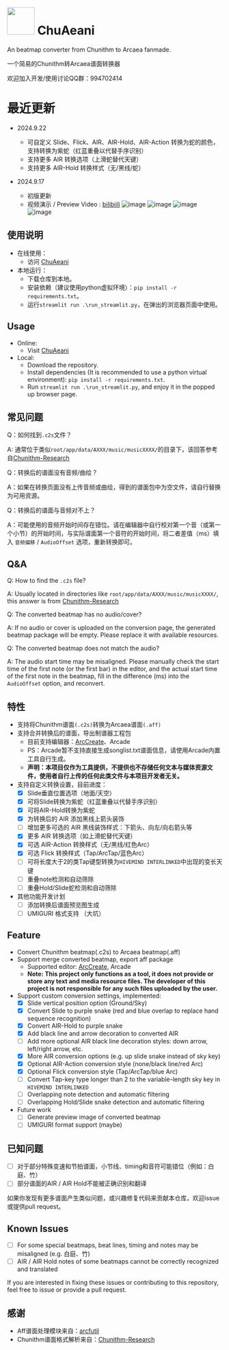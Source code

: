 # <img src="https://github.com/user-attachments/assets/8ef6b3a1-8d14-4ea5-8c5a-568404db35fc" width="64"> ChuAeani
An beatmap converter from Chunithm to Arcaea fanmade.

一个简易的Chunithm转Arcaea谱面转换器

欢迎加入开发/使用讨论QQ群：994702414
# 最近更新
- 2024.9.22
  - 可自定义 Slide、Flick、AIR、AIR-Hold、AIR-Action 转换为蛇的颜色，支持转换为紫蛇（红蓝重叠以代替手序识别）
  - 支持更多 AIR 转换选项（上滑蛇替代天键）
  - 支持更多 AIR-Hold 转换样式（无/黑线/蛇）


- 2024.9.17 
  - 初版更新
  - 视频演示 / Preview Video : [bilibiili](https://www.bilibili.com/video/BV1Lk4DehE6V/)
  ![image](https://github.com/user-attachments/assets/7a35259e-5190-4082-afe0-fd30435a3878)
  ![image](https://github.com/user-attachments/assets/255cdd2e-9ab5-4ca1-9161-5908cfb15178)
  ![image](https://github.com/user-attachments/assets/77670f26-0821-4aa9-abfd-7e5a570fddd1)
  ![image](https://github.com/user-attachments/assets/0d85c62e-4a8b-4d61-838b-6aba131f80ef)


## 使用说明
- 在线使用：
  - 访问 [ChuAeani](https://chuaeani.streamlit.app/)
- 本地运行： 
  - 下载仓库到本地。
  - 安装依赖（建议使用python虚拟环境）：`pip install -r requirements.txt`。
  - 运行`streamlit run .\run_streamlit.py`，在弹出的浏览器页面中使用。

## Usage
- Online:
  - Visit [ChuAeani](https://chuaeani.streamlit.app/)
- Local:
  - Download the repository.
  - Install dependencies (It is recommended to use a python virtual environment): `pip install -r requirements.txt`.
  - Run `streamlit run .\run_streamlit.py`, and enjoy it in the popped up browser page.
 
## 常见问题
Q：如何找到`.c2s`文件？

A: 通常位于类似`root/app/data/AXXX/music/musicXXXX/`的目录下，该回答参考自[Chunithm-Research](https://github.com/Suprnova/Chunithm-Research/blob/main/Charting.md)

Q：转换后的谱面没有音频/曲绘？

A：如果在转换页面没有上传音频或曲绘，得到的谱面包中为空文件，请自行替换为可用资源。

Q：转换后的谱面与音频对不上？

A：可能使用的音频开始时间存在错位。请在编辑器中自行校对第一个音（或第一个小节）的开始时间，与实际谱面第一个音符的开始时间，将二者差值（ms）填入 `音频偏移` / `AudioOffset` 选项，重新转换即可。

## Q&A
Q: How to find the `.c2s` file?

A: Usually located in directories like `root/app/data/AXXX/music/musicXXXX/`, this answer is from [Chunithm-Research](https://github.com/Suprnova/Chunithm-Research/blob/main/Charting.md)

Q: The converted beatmap has no audio/cover?

A: If no audio or cover is uploaded on the conversion page, the generated beatmap package will be empty. Please replace it with available resources.

Q: The converted beatmap does not match the audio?

A: The audio start time may be misaligned. Please manually check the start time of the first note (or the first bar) in the editor, and the actual start time of the first note in the beatmap, fill in the difference (ms) into the `AudioOffset` option, and reconvert.

## 特性
- 支持将Chunithm谱面`(.c2s)`转换为Arcaea谱面`(.aff)`
- 支持合并转换后的谱面，导出制谱器工程包
  - 目前支持编辑器：[ArcCreate](https://github.com/Arcthesia/ArcCreate)、Arcade
  - PS：Arcade暂不支持直接生成songlist.txt谱面信息，请使用Arcade内置工具自行生成。
  - **声明：本项目仅作为工具提供，不提供也不存储任何文本与媒体资源文件，使用者自行上传的任何此类文件与本项目开发者无关。**
- 支持自定义转换设置，目前进度：
  - [x] Slide垂直位置选项（地面/天空）
  - [x] 可将Slide转换为紫蛇（红蓝重叠以代替手序识别）
  - [x] 可将AIR-Hold转换为紫蛇
  - [x] 为转换后的 AIR 添加黑线上箭头装饰
  - [ ] 增加更多可选的 AIR 黑线装饰样式：下箭头、向左/向右箭头等
  - [x] 更多 AIR 转换选项（如上滑蛇替代天键）
  - [x] 可选 AIR-Action 转换样式（无/黑线/红色Arc）
  - [x] 可选 Flick 转换样式（Tap/ArcTap/蓝色Arc）
  - [ ] 可将长度大于2的类Tap键型转换为`HIVEMIND INTERLINKED`中出现的变长天键
  - [ ] 重叠note检测和自动筛除
  - [ ] 重叠Hold/Slide蛇检测和自动筛除
- 其他功能开发计划
  - [ ] 添加转换后谱面预览图生成
  - [ ] UMIGURI 格式支持 （大坑）

## Feature
- Convert Chunithm beatmap(.c2s) to Arcaea beatmap(.aff)
- Support merge converted beatmap, export aff package
  - Supported editor: [ArcCreate](https://github.com/Arcthesia/ArcCreate), Arcade
  - **Note: This project only functions as a tool, it does not provide or store any text and media resource files. The developer of this project is not responsible for any such files uploaded by the user.**
- Support custom conversion settings, implemented:
  - [x] Slide vertical position option (Ground/Sky)
  - [x] Convert Slide to purple snake (red and blue overlap to replace hand sequence recognition)
  - [x] Convert AIR-Hold to purple snake
  - [x] Add black line and arrow decoration to converted AIR
  - [ ] Add more optional AIR black line decoration styles: down arrow, left/right arrow, etc.
  - [x] More AIR conversion options (e.g. up slide snake instead of sky key)
  - [x] Optional AIR-Action conversion style (none/black line/red Arc)
  - [x] Optional Flick conversion style (Tap/ArcTap/blue Arc)
  - [ ] Convert Tap-key type longer than 2 to the variable-length sky key in `HIVEMIND INTERLINKED`
  - [ ] Overlapping note detection and automatic filtering
  - [ ] Overlapping Hold/Slide snake detection and automatic filtering
- Future work
  - [ ] Generate preview image of converted beatmap
  - [ ] UMIGURI format support (maybe)

## 已知问题
  - [ ] 对于部分特殊变速和节拍谱面，小节线、timing和音符可能错位（例如：白庭、竹）
  - [ ] 部分谱面的AIR / AIR Hold不能被正确识别和翻译

如果你发现有更多谱面产生类似问题，或兴趣修复代码来贡献本仓库，欢迎issue或提供pull request。

## Known Issues
  - [ ] For some special beatmaps, beat lines, timing and notes may be misaligned (e.g. 白庭、竹)
  - [ ] AIR / AIR Hold notes of some beatmaps cannot be correctly recognized and translated

If you are interested in fixing these issues or contributing to this repository, feel free to issue or provide a pull request.

## 感谢
- Aff谱面处理模块来自：[arcfutil](https://github.com/feightwywx/arcfutil)
- Chunithm谱面格式解析来自：[Chunithm-Research](https://github.com/Suprnova/Chunithm-Research/blob/main/Charting.md)
